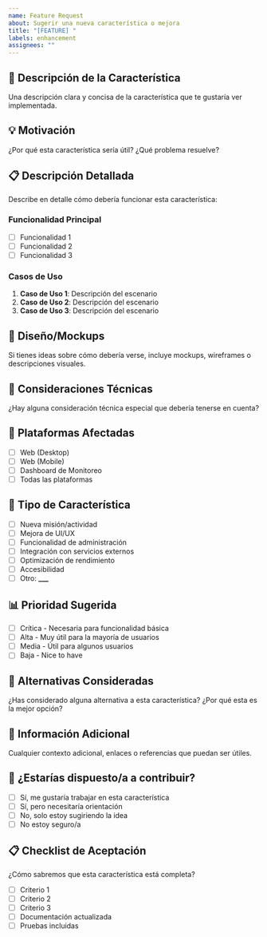 ```yaml
---
name: Feature Request
about: Sugerir una nueva característica o mejora
title: "[FEATURE] "
labels: enhancement
assignees: ""
---
```


## 🌟 Descripción de la Característica

Una descripción clara y concisa de la característica que te gustaría ver implementada.

## 💡 Motivación

¿Por qué esta característica sería útil? ¿Qué problema resuelve?

## 📋 Descripción Detallada

Describe en detalle cómo debería funcionar esta característica:

### Funcionalidad Principal

- [ ] Funcionalidad 1
- [ ] Funcionalidad 2
- [ ] Funcionalidad 3

### Casos de Uso

1. **Caso de Uso 1**: Descripción del escenario
2. **Caso de Uso 2**: Descripción del escenario
3. **Caso de Uso 3**: Descripción del escenario

## 🎨 Diseño/Mockups

Si tienes ideas sobre cómo debería verse, incluye mockups, wireframes o descripciones visuales.

## 🔧 Consideraciones Técnicas

¿Hay alguna consideración técnica especial que debería tenerse en cuenta?

## 📱 Plataformas Afectadas

- [ ] Web (Desktop)
- [ ] Web (Mobile)
- [ ] Dashboard de Monitoreo
- [ ] Todas las plataformas

## 🎯 Tipo de Característica

- [ ] Nueva misión/actividad
- [ ] Mejora de UI/UX
- [ ] Funcionalidad de administración
- [ ] Integración con servicios externos
- [ ] Optimización de rendimiento
- [ ] Accesibilidad
- [ ] Otro: **\_\_\_**

## 📊 Prioridad Sugerida

- [ ] Crítica - Necesaria para funcionalidad básica
- [ ] Alta - Muy útil para la mayoría de usuarios
- [ ] Media - Útil para algunos usuarios
- [ ] Baja - Nice to have

## 🔄 Alternativas Consideradas

¿Has considerado alguna alternativa a esta característica? ¿Por qué esta es la mejor opción?

## 📝 Información Adicional

Cualquier contexto adicional, enlaces o referencias que puedan ser útiles.

## 🚀 ¿Estarías dispuesto/a a contribuir?

- [ ] Sí, me gustaría trabajar en esta característica
- [ ] Sí, pero necesitaría orientación
- [ ] No, solo estoy sugiriendo la idea
- [ ] No estoy seguro/a

## 📋 Checklist de Aceptación

¿Cómo sabremos que esta característica está completa?

- [ ] Criterio 1
- [ ] Criterio 2
- [ ] Criterio 3
- [ ] Documentación actualizada
- [ ] Pruebas incluidas
